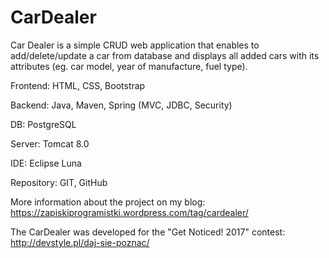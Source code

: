 # CarDealer
Car Dealer is a simple CRUD web application that enables to add/delete/update a car from database and displays all added cars with its attributes (eg. car model, year of manufacture, fuel type).

Frontend: HTML, CSS, Bootstrap

Backend: Java, Maven, Spring (MVC, JDBC, Security)

DB: PostgreSQL

Server: Tomcat 8.0

IDE: Eclipse Luna

Repository: GIT, GitHub

More information about the project on my blog: https://zapiskiprogramistki.wordpress.com/tag/cardealer/

The CarDealer was developed for the "Get Noticed! 2017" contest: http://devstyle.pl/daj-sie-poznac/
